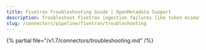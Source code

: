 ```yaml
---
title: Fivetran Troubleshooting Guide | OpenMetadata Support
description: Troubleshoot Fivetran ingestion failures like token mismatch, connector errors, or sync failures.
slug: /connectors/pipeline/fivetran/troubleshooting
---
```


{% partial file="/v1.7/connectors/troubleshooting.md" /%}
